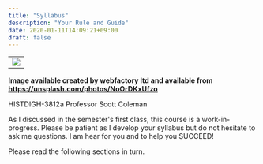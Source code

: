 ```yaml
---
title: "Syllabus"
description: "Your Rule and Guide"
date: 2020-01-11T14:09:21+09:00
draft: false
---
```


<table >
	<tbody>
		<tr>
			<td><img src="https://images.unsplash.com/photo-1590479773265-7464e5d48118?ixlib=rb-4.0.3&ixid=M3wxMjA3fDB8MHxwaG90by1wYWdlfHx8fGVufDB8fHx8fA%3D%3D&auto=format&fit=crop&w=2670&q=80"> </td>
		</tr>
	</tbody>
</table>


**Image available created by webfactory ltd and available from https://unsplash.com/photos/NoOrDKxUfzo**

HISTDIGH-3812a
Professor Scott Coleman

As I discussed in the semester's first class, this course is a work-in-progress. Please be patient as I develop your syllabus but do not hesitate to ask me questions. I am hear for you and to help you SUCCEED!

Please read the following sections in turn.
